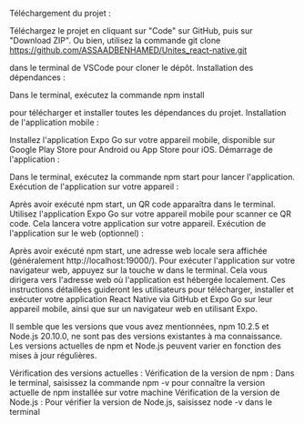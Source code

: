 Téléchargement du projet :

Téléchargez le projet en cliquant sur "Code" sur GitHub, puis sur "Download ZIP". Ou bien, 
utilisez la commande git clone https://github.com/ASSAADBENHAMED/Unites_react-native.git 

dans le terminal de VSCode pour cloner le dépôt.
Installation des dépendances :

Dans le terminal, exécutez la commande npm install 

pour télécharger et installer toutes les dépendances du projet.
Installation de l'application mobile :

Installez l'application Expo Go sur votre appareil mobile, disponible sur Google Play Store pour Android ou App Store pour iOS.
Démarrage de l'application :

Dans le terminal, exécutez la commande npm start pour lancer l'application.
Exécution de l'application sur votre appareil :

Après avoir exécuté npm start, un QR code apparaîtra dans le terminal.
Utilisez l'application Expo Go sur votre appareil mobile pour scanner ce QR code. 
Cela lancera votre application sur votre appareil.
Exécution de l'application sur le web (optionnel) :

Après avoir exécuté npm start,
une adresse web locale sera affichée (généralement http://localhost:19000/).
Pour exécuter l'application sur votre navigateur web,
appuyez sur la touche w dans le terminal. 
Cela vous dirigera vers l'adresse web où l'application est hébergée localement.
Ces instructions détaillées guideront les utilisateurs pour télécharger, 
installer et exécuter votre application React Native via GitHub et Expo Go sur leur appareil mobile,
ainsi que sur un navigateur web en utilisant Expo.


Il semble que les versions que vous avez mentionnées,
npm 10.2.5 et Node.js 20.10.0,
ne sont pas des versions existantes à ma connaissance. 
Les versions actuelles de npm et Node.js peuvent varier en fonction des mises à jour régulières.

Vérification des versions actuelles :
  Vérification de la version de npm :
  Dans le terminal, saisissez la commande npm -v 
  pour connaître la version actuelle de npm installée sur votre machine
  Vérification de la version de Node.js :
Pour vérifier la version de Node.js, saisissez node -v dans le terminal 
